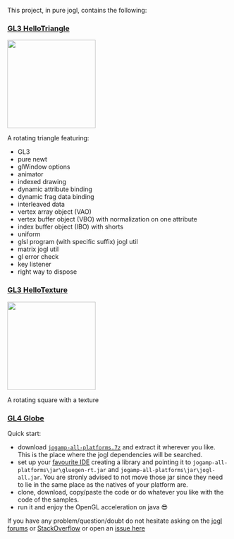 This project, in pure jogl, contains the following:

### [GL3 HelloTriangle](https://github.com/elect86/helloTriangle/tree/master/HelloTriangle/src/gl3/helloTriangle) 

<a href="url"><img src="http://i.imgur.com/i22AI9I.png" width="200" ></a>

A rotating triangle featuring: 
- GL3
- pure newt
- glWindow options
- animator
- indexed drawing
- dynamic attribute binding
- dynamic frag data binding
- interleaved data
- vertex array object (VAO)
- vertex buffer object (VBO) with normalization on one attribute
- index buffer object (IBO) with shorts
- uniform
- glsl program (with specific suffix) jogl util 
- matrix jogl util 
- gl error check
- key listener 
- right way to dispose

### [GL3 HelloTexture](https://github.com/elect86/helloTriangle/tree/master/HelloTriangle/src/gl3/helloTexture)

<a href="url"><img src="http://i.imgur.com/HbnqqX5.png" width="200" ></a> 

A rotating square with a texture

### [GL4 Globe](https://github.com/elect86/helloTriangle/blob/master/HelloTriangle/src/gl4/globe/Globe.java)


Quick start:

* download [`jogamp-all-platforms.7z`](https://jogamp.org/deployment/jogamp-current/archive/jogamp-all-platforms.7z) and extract it wherever you like. This is the place where the jogl dependencies will be searched.
* set up your [favourite IDE](https://jogamp.org/wiki/index.php/Setting_up_a_JogAmp_project_in_your_favorite_IDE) creating a library and pointing it to `jogamp-all-platforms\jar\gluegen-rt.jar` and `jogamp-all-platforms\jar\jogl-all.jar`. You are stronly advised to not move those jar since they need to lie in the same place as the natives of your platform are.
* clone, download, copy/paste the code or do whatever you like with the code of the samples.
* run it and enjoy the OpenGL acceleration on java  :sunglasses:

If you have any problem/question/doubt do not hesitate asking on the [jogl forums](http://forum.jogamp.org/) or [StackOverflow](http://stackoverflow.com/) or open an [issue here](https://github.com/elect86/helloTriangle/issues)

